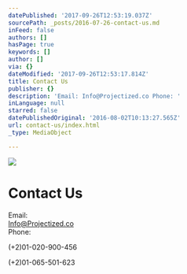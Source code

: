 ```yaml
---
datePublished: '2017-09-26T12:53:19.037Z'
sourcePath: _posts/2016-07-26-contact-us.md
inFeed: false
authors: []
hasPage: true
keywords: []
author: []
via: {}
dateModified: '2017-09-26T12:53:17.814Z'
title: Contact Us
publisher: {}
description: 'Email: Info@Projectized.co Phone: '
inLanguage: null
starred: false
datePublishedOriginal: '2016-08-02T10:13:27.565Z'
url: contact-us/index.html
_type: MediaObject

---
```

![](https://the-grid-user-content.s3-us-west-2.amazonaws.com/69e40b53-d78e-4a3e-927c-8c087d5dce81.jpg)

# Contact Us

Email:   
Info@Projectized.co   
Phone: 

(+2)01-020-900-456 

(+2)01-065-501-623